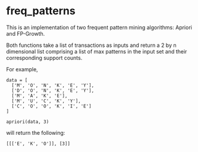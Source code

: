 # freq_patterns

This is an implementation of two frequent pattern mining algorithms: Apriori and FP-Growth. 

Both functions take a list of transactions as inputs and return a 2 by n dimensional list comprising a list of max patterns in the input set and their corresponding support counts. 

For example, 

    data = [ 
      ['M', 'O', 'N', 'K', 'E', 'Y'], 
      ['D', 'O', 'N', 'K', 'E', 'Y'], 
      ['M', 'A', 'K', 'E'], 
      ['M', 'U', 'C', 'K', 'Y'], 
      ['C', 'O', 'O', 'K', 'I', 'E']
    ]

    apriori(data, 3)

will return the following:

    [[['E', 'K', 'O']], [3]]
